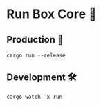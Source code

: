 # Run Box Core 🚀
## Production 🌟
```
cargo run --release
```
## Development 🛠️
```
cargo watch -x run
```